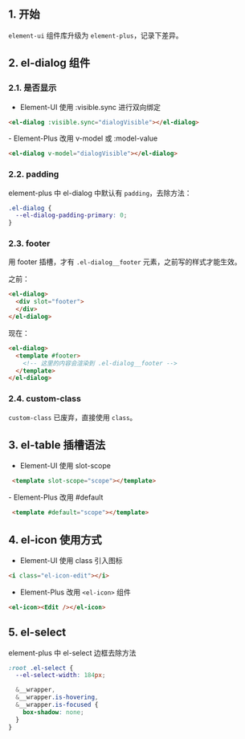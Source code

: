 ## 1. 开始

`element-ui` 组件库升级为 `element-plus`，记录下差异。

## 2. el-dialog 组件​

### 2.1. 是否显示

- Element-UI​​ 使用 :visible.sync 进行双向绑定

```html
<el-dialog :visible.sync="dialogVisible"></el-dialog>
```

​​- Element-Plus​​ 改用 v-model 或 :model-value

```html
<el-dialog v-model="dialogVisible"></el-dialog>
```

### 2.2. padding

element-plus 中 el-dialog 中默认有 `padding`，去除方法：

```css
.el-dialog {
  --el-dialog-padding-primary: 0;
}
```

### 2.3. footer

用 footer 插槽，才有 `.el-dialog__footer` 元素，之前写的样式才能生效。

之前：

```html
<el-dialog>
  <div slot="footer">
  </div>
</el-dialog>
```

现在：

```html
<el-dialog>
  <template #footer>
    <!-- 这里的内容会渲染到 .el-dialog__footer -->
  </template>
</el-dialog>
```

### 2.4. custom-class

`custom-class` 已废弃，直接使用 `class`。

## 3. el-table 插槽语法​

- Element-UI​​ 使用 slot-scope

```html
 <template slot-scope="scope"></template>
```

​​- Element-Plus​​ 改用 #default

```html
 <template #default="scope"></template>
```

## 4. el-icon 使用方式​

- ​​Element-UI​​ 使用 class 引入图标

```html
<i class="el-icon-edit"></i>
```

- Element-Plus​​ 改用 `<el-icon>` 组件

```html
<el-icon><Edit /></el-icon>
```

## 5. el-select

element-plus 中 el-select 边框去除方法

```css
:root .el-select {
  --el-select-width: 184px;

  &__wrapper,
  &__wrapper.is-hovering,
  &__wrapper.is-focused {
    box-shadow: none;
  }
}
```
